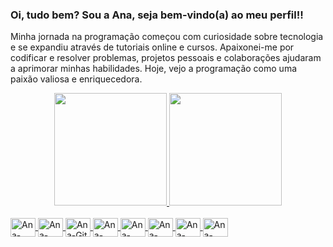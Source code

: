 ### Oi, tudo bem? Sou a Ana, seja bem-vindo(a) ao meu perfil!!<P>

 Minha jornada na programação começou com curiosidade sobre tecnologia e se expandiu através de tutoriais online e cursos. Apaixonei-me por codificar e resolver problemas,  projetos pessoais e colaborações ajudaram a aprimorar minhas habilidades. Hoje, vejo a programação como uma paixão valiosa e enriquecedora.
<P>
 
  <div align="center">
  <a href="https://github.com/anacristinaazevedo">
  <img height="180em" src="https://github-readme-stats.vercel.app/api?username=anacristinaazevedo&show_icons=true&theme=dracula&include_all_commits=true&count_private=true"/>
    <img height="180em" src="https://github-readme-stats.vercel.app/api/top-langs/?username=anacristinaazevedo&layout=compact&langs_count=7&theme=dracula"/>
</div>
   
  <div style="display: inline_block"><br>
  <img align="center" alt="Ana-Python" height="30" width="40" src="https://cdn.jsdelivr.net/gh/devicons/devicon/icons/python/python-original.svg">
  <img align="center" alt="Ana-VSCode" height="30" width="40" src="https://cdn.jsdelivr.net/gh/devicons/devicon/icons/vscode/vscode-original.svg">
  <img align="center" alt="Ana-Git" height="30" width="40" src="https://cdn.jsdelivr.net/gh/devicons/devicon/icons/git/git-original.svg">
  <img align="center" alt="Ana-SQLAlchemy" height="30" width="40" src="https://cdn.jsdelivr.net/gh/devicons/devicon/icons/sqlalchemy/sqlalchemy-original.svg">
  <img align="center" alt="Ana-PyCharm" height="30" width="40" src="https://cdn.jsdelivr.net/gh/devicons/devicon/icons/pycharm/pycharm-original.svg">
  <img align="center" alt="Ana-Django" height="30" width="40" src="https://cdn.jsdelivr.net/gh/devicons/devicon/icons/django/django-plain-wordmark.svg">
  <img align="center" alt="Ana-Flask" height="30" width="40" src="[https://cdn.jsdelivr.net/gh/devicons/devicon/icons/flask/flask-original-wordmark.svg">
  <img align="center" alt="Ana-Jupyter" height="30" width="40" src="https://cdn.jsdelivr.net/gh/devicons/devicon/icons/jupyter/jupyter-original-wordmark.svg">
</div>
